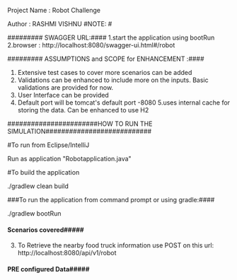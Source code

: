 Project Name : Robot Challenge

Author : RASHMI VISHNU
#NOTE: #

######### SWAGGER URL:####
1.start the application using bootRun
2.browser : http://localhost:8080/swagger-ui.html#/robot

######### ASSUMPTIONS and SCOPE for ENHANCEMENT :####
1. Extensive test cases to cover more scenarios can be added
2. Validations can be enhanced to include more on the inputs. Basic validations are provided for now. 
3. User Interface can be provided
4. Default port will be tomcat's default port -8080
5.uses internal cache for storing the data. Can be enhanced to use H2 

#######################HOW TO RUN THE SIMULATION###########################

#To run from Eclipse/IntelliJ

Run as application "Robotapplication.java"

#To build the application

./gradlew clean build

###To run the application from command prompt or using gradle:####

./gradlew bootRun

#### Scenarios covered#####

3. To Retrieve the nearby food truck information use POST on this url:  http://localhost:8080/api/v1/robot
   
#### PRE configured Data#####
 
